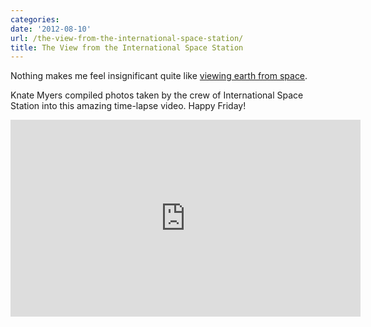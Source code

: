 ```yaml
---
categories:
date: '2012-08-10'
url: /the-view-from-the-international-space-station/
title: The View from the International Space Station
---
```


Nothing makes me feel insignificant quite like <a href="http://vimeo.com/45878034">viewing earth from space</a>.

Knate Myers compiled photos taken by the crew of International Space Station into this amazing time-lapse video. Happy Friday!

<iframe class="alignc" src="https://player.vimeo.com/video/45878034" width="560" height="315" frameborder="0" webkitAllowFullScreen mozallowfullscreen allowFullScreen></iframe>